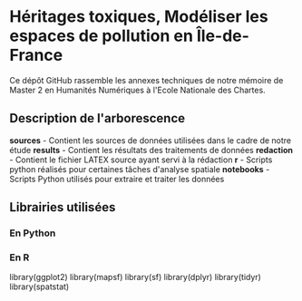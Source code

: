 # Héritages toxiques, Modéliser les espaces de pollution en Île-de-France

Ce dépôt GitHub rassemble les annexes techniques de notre mémoire de Master 2 en Humanités Numériques à l'Ecole Nationale des Chartes.

## Description de l'arborescence 
**sources** - Contient les sources de données utilisées dans le cadre de notre étude
**results** - Contient les résultats des traitements de données
**redaction** - Contient le fichier LATEX source ayant servi à la rédaction
**r** - Scripts python réalisés pour certaines tâches d'analyse spatiale
**notebooks** - Scripts Python utilisés pour extraire et traiter les données

## Librairies utilisées 
### En Python

### En R 

library(ggplot2)
library(mapsf)
library(sf)
library(dplyr)
library(tidyr)
library(spatstat)

## 
